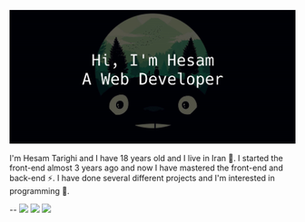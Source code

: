![](https://github.com/HesamTarighi/HesamTarighi/blob/main/banner.jpg)
<!-- ![](https://komarev.com/ghpvc/?username=your-github-username&color=green) -->

I'm Hesam Tarighi and I have 18 years old and I live in Iran 👦.
I started the front-end almost 3 years ago and now I have mastered the front-end and back-end ⚡.
I have done several different projects and I'm interested in programming 💫.

--
![](https://github.com/HesamTarighi/HesamTarighi/blob/main/html-1.svg.jpg)
![](https://github.com/HesamTarighi/HesamTarighi/blob/main/css-3.svg.jpg)
![](https://github.com/HesamTarighi/HesamTarighi/blob/main/vue-js-1.svg.jpg)
